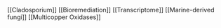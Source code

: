 [[Cladosporium]]
[[Bioremediation]]
[[Transcriptome]]
[[Marine-derived fungi]]
[[Multicopper Oxidases]]
